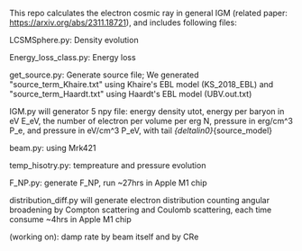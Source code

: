 This repo calculates the electron cosmic ray in general IGM (related paper: https://arxiv.org/abs/2311.18721), and includes following files:

LCSMSphere.py: Density evolution

Energy_loss_class.py: Energy loss

get_source.py: Generate source file; We generated "source_term_Khaire.txt" using Khaire's EBL model (KS_2018_EBL) and "source_term_Haardt.txt" using Haardt's EBL model (UBV.out.txt)

IGM.py will generator 5 npy file: energy density utot, energy per baryon in eV E_eV, the number of electron per volume per erg N, pressure in erg/cm^3 P_e, and pressure in eV/cm^3 P_eV, with tail _{deltalin0}_{source_model}

beam.py: using Mrk421

temp_hisotry.py: tempreature and pressure evolution

F_NP.py: generate F_NP, run ~27hrs in Apple M1 chip

distribution_diff.py will generate electron distribution counting angular broadening by Compton scattering and Coulomb scattering, each time consume ~4hrs in Apple M1 chip

(working on): damp rate by beam itself and by CRe
